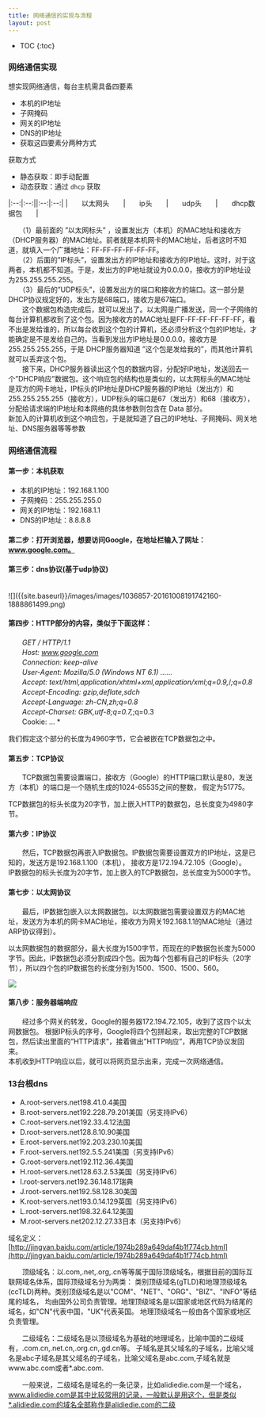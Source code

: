 ```yaml
---
title: 网络通信的实现与流程
layout: post
---
```


* TOC
{:toc}

### 网络通信实现

想实现网络通信，每台主机需具备四要素  

- 本机的IP地址
- 子网掩码
- 网关的IP地址
- DNS的IP地址
- 获取这四要素分两种方式  

获取方式  
- 静态获取：即手动配置
- 动态获取：通过 `dhcp` 获取  

|:--:|:--:||:--:|:--:|
|　　以太网头　　|　　ip头　　|　　udp头　　|　　dhcp数据包　　|

　　（1）最前面的 ”以太网标头” ，设置发出方（本机）的MAC地址和接收方（DHCP服务器）的MAC地址。前者就是本机网卡的MAC地址，后者这时不知道，就填入一个广播地址：FF-FF-FF-FF-FF-FF。  
　　（2）后面的”IP标头”，设置发出方的IP地址和接收方的IP地址。这时，对于这两者，本机都不知道。于是，发出方的IP地址就设为0.0.0.0，接收方的IP地址设为255.255.255.255。  
　　（3）最后的”UDP标头”，设置发出方的端口和接收方的端口。这一部分是DHCP协议规定好的，发出方是68端口，接收方是67端口。  
　　这个数据包构造完成后，就可以发出了。以太网是广播发送，同一个子网络的每台计算机都收到了这个包。因为接收方的MAC地址是FF-FF-FF-FF-FF-FF，看不出是发给谁的，所以每台收到这个包的计算机，还必须分析这个包的IP地址，才能确定是不是发给自己的。当看到发出方IP地址是0.0.0.0，接收方是255.255.255.255，于是 DHCP服务器知道 ”这个包是发给我的”，而其他计算机就可以丢弃这个包。  
　　接下来，DHCP服务器读出这个包的数据内容，分配好IP地址，发送回去一个”DHCP响应”数据包。这个响应包的结构也是类似的，以太网标头的MAC地址是双方的网卡地址，IP标头的IP地址是DHCP服务器的IP地址（发出方）和255.255.255.255（接收方），UDP标头的端口是67（发出方）和68（接收方），分配给请求端的IP地址和本网络的具体参数则包含在 Data 部分。  
新加入的计算机收到这个响应包，于是就知道了自己的IP地址、子网掩码、网关地址、DNS服务器等等参数  

### 网络通信流程

#### 第一步：本机获取  
- 本机的IP地址：192.168.1.100
- 子网掩码：255.255.255.0
- 网关的IP地址：192.168.1.1
- DNS的IP地址：8.8.8.8  

#### 第二步：打开浏览器，想要访问Google，在地址栏输入了网址：www.google.com。  
#### 第三步：dns协议(基于udp协议)  

<br>
![]({{site.baseurl}}/images/images/1036857-20161008191742160-1888861499.png)  
<br>

#### 第四步：HTTP部分的内容，类似于下面这样：  

　　*GET / HTTP/1.1  
　　Host: www.google.com  
　　Connection: keep-alive  
　　User-Agent: Mozilla/5.0 (Windows NT 6.1) ……  
　　Accept: text/html,application/xhtml+xml,application/xml;q=0.9,*/*;q=0.8  
　　Accept-Encoding: gzip,deflate,sdch  
　　Accept-Language: zh-CN,zh;q=0.8  
　　Accept-Charset: GBK,utf-8;q=0.7,*;q=0.3  
　　Cookie: … *

我们假定这个部分的长度为4960字节，它会被嵌在TCP数据包之中。  

 
#### 第五步：TCP协议  

　　TCP数据包需要设置端口，接收方（Google）的HTTP端口默认是80，发送方（本机）的端口是一个随机生成的1024-65535之间的整数，
假定为51775。  

TCP数据包的标头长度为20字节，加上嵌入HTTP的数据包，总长度变为4980字节。  

#### 第六步：IP协议  

　　然后，TCP数据包再嵌入IP数据包。IP数据包需要设置双方的IP地址，这是已知的，发送方是192.168.1.100（本机），
接收方是172.194.72.105（Google）。  
IP数据包的标头长度为20字节，加上嵌入的TCP数据包，总长度变为5000字节。  

#### 第七步：以太网协议  

　　最后，IP数据包嵌入以太网数据包。以太网数据包需要设置双方的MAC地址，发送方为本机的网卡MAC地址，接收方为网关192.168.1.1的MAC地址（通过ARP协议得到）。

以太网数据包的数据部分，最大长度为1500字节，而现在的IP数据包长度为5000字节。因此，IP数据包必须分割成四个包。因为每个包都有自己的IP标头（20字节），所以四个包的IP数据包的长度分别为1500、1500、1500、560。  

![]({{site.baseurl}}/images/images/640.webp.jpg)  

#### 第八步：服务器端响应

　　经过多个网关的转发，Google的服务器172.194.72.105，收到了这四个以太网数据包。
根据IP标头的序号，Google将四个包拼起来，取出完整的TCP数据包，然后读出里面的”HTTP请求”，接着做出”HTTP响应”，再用TCP协议发回来。  
本机收到HTTP响应以后，就可以将网页显示出来，完成一次网络通信。

### 13台根dns

- A.root-servers.net198.41.0.4美国  
- B.root-servers.net192.228.79.201美国（另支持IPv6）  
- C.root-servers.net192.33.4.12法国  
- D.root-servers.net128.8.10.90美国  
- E.root-servers.net192.203.230.10美国  
- F.root-servers.net192.5.5.241美国（另支持IPv6）  
- G.root-servers.net192.112.36.4美国  
- H.root-servers.net128.63.2.53美国（另支持IPv6）  
- I.root-servers.net192.36.148.17瑞典  
- J.root-servers.net192.58.128.30美国  
- K.root-servers.net193.0.14.129英国（另支持IPv6）  
- L.root-servers.net198.32.64.12美国  
- M.root-servers.net202.12.27.33日本（另支持IPv6）  

 

域名定义：[http://jingyan.baidu.com/article/1974b289a649daf4b1f774cb.html](http://jingyan.baidu.com/article/1974b289a649daf4b1f774cb.html)  

　　顶级域名：以.com,.net,.org,.cn等等属于国际顶级域名，根据目前的国际互联网域名体系，国际顶级域名分为两类：
类别顶级域名(gTLD)和地理顶级域名(ccTLD)两种。类别顶级域名是以"COM"、"NET"、"ORG"、"BIZ"、"INFO"等结尾的域名，
均由国外公司负责管理。地理顶级域名是以国家或地区代码为结尾的域名，如"CN"代表中国，"UK"代表英国。
地理顶级域名一般由各个国家或地区负责管理。  

　　二级域名：二级域名是以顶级域名为基础的地理域名，比喻中国的二级域有，.com.cn,.net.cn,.org.cn,.gd.cn等。
子域名是其父域名的子域名，比喻父域名是abc子域名是其父域名的子域名，比喻父域名是abc.com,子域名就是www.abc.com或者*.abc.com.  

　　一般来说，二级域名是域名的一条记录，比如alidiedie.com是一个域名，www.alidiedie.com是其中比较常用的记录，一般默认是用这个，但是类似*.alidiedie.com的域名全部称作是alidiedie.com的二级  

